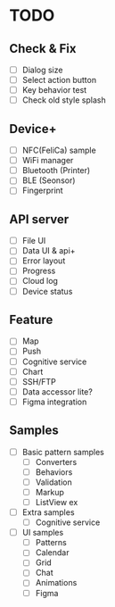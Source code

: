 # TODO

## Check & Fix

- [ ] Dialog size
- [ ] Select action button
- [ ] Key behavior test
- [ ] Check old style splash

## Device+

- [ ] NFC(FeliCa) sample
- [ ] WiFi manager
- [ ] Bluetooth (Printer)
- [ ] BLE (Seonsor)
- [ ] Fingerprint

## API server

- [ ] File UI
- [ ] Data UI & api+
- [ ] Error layout
- [ ] Progress
- [ ] Cloud log
- [ ] Device status

## Feature

- [ ] Map
- [ ] Push
- [ ] Cognitive service
- [ ] Chart
- [ ] SSH/FTP
- [ ] Data accessor lite?
- [ ] Figma integration

## Samples

- [ ] Basic pattern samples
  - [ ] Converters
  - [ ] Behaviors
  - [ ] Validation
  - [ ] Markup
  - [ ] ListView ex
- [ ] Extra samples
  - [ ] Cognitive service
- [ ] UI samples
  - [ ] Patterns
  - [ ] Calendar
  - [ ] Grid
  - [ ] Chat
  - [ ] Animations
  - [ ] Figma
